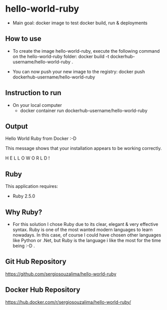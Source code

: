 hello-world-ruby
================

* Main goal: docker image to test docker build, run & deployments

How to use
--------------
* To create the image hello-world-ruby,
  execute the following command on the hello-world-ruby folder:
  docker build -t dockerhub-username/hello-world-ruby .

* You can now push your new image to the registry:
  docker push dockerhub-username/hello-world-ruby


Instruction to run
--------------

* On your local computer
  - docker container run dockerhub-username/hello-world-ruby

Output
--------------


Hello World Ruby from Docker :-D


This message shows that your installation appears to be working correctly.

H E L L O W O R L D !


Ruby
-------------

This application requires:

- Ruby 2.5.0

Why Ruby?
---------
* For this solution I chose Ruby due to its clear, elegant & very effective syntax.
  Ruby is one of the most wanted modern languages to learn nowadays.
  In this case, of course I could have chosen other languages like Python or .Net,
  but Ruby is the language i like the most for the time being :-D .

Git Hub Repository
---------
https://github.com/sergiosouzalima/hello-world-ruby

Docker Hub Repository
---------
https://hub.docker.com/r/sergiosouzalima/hello-world-ruby/
